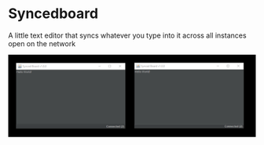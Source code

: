 # Syncedboard

A little text editor that syncs whatever you type into it across all instances open on the network

![screenshot](res/ss.png)
